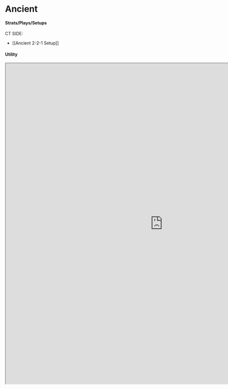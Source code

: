 # Ancient  
#### Strats/Plays/Setups
CT SIDE:
- [[Ancient 2-2-1 Setup]]
#### Utility
<iframe src="http://164.90.200.189:3000/ancient" width="1030" height="1050"></iframe>